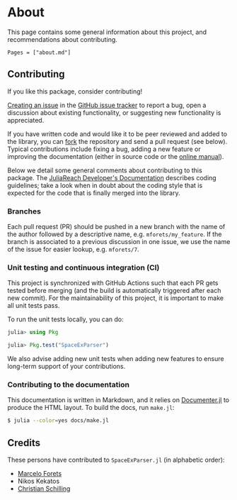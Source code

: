 # About

This page contains some general information about this project, and recommendations
about contributing.

```@contents
Pages = ["about.md"]
```

## Contributing

If you like this package, consider contributing!

[Creating an issue](https://help.github.com/en/articles/creating-an-issue) in the [GitHub issue tracker](https://github.com/JuliaReach/SpaceExParser.jl/issues) to report a bug, open a discussion about existing functionality, or suggesting new functionality is appreciated.

If you have written code and would like it to be peer reviewed and added to the library, you can [fork](https://help.github.com/en/articles/fork-a-repo) the repository and send a pull request (see below). Typical contributions include fixing a bug, adding a new feature or improving the documentation (either in source code or the [online manual](https://juliareach.github.io/SpaceExParser.jl/latest/man/getting_started/)).

Below we detail some general comments about contributing to this package. The [JuliaReach Developer's Documentation](https://juliareach.github.io/JuliaReachDevDocs/latest/) describes coding guidelines; take a look when in doubt about the coding style that is expected for the code that is finally merged into the library.

### Branches

Each pull request (PR) should be pushed in a new branch with the name of the author
followed by a descriptive name, e.g. `mforets/my_feature`. If the branch is
associated to a previous discussion in one issue, we use the name of the issue for easier
lookup, e.g. `mforets/7`.

### Unit testing and continuous integration (CI)

This project is synchronized with GitHub Actions such that each PR gets tested
before merging (and the build is automatically triggered after each new commit).
For the maintainability of this project, it is important to make all unit tests
pass.

To run the unit tests locally, you can do:

```julia
julia> using Pkg

julia> Pkg.test("SpaceExParser")
```

We also advise adding new unit tests when adding new features to ensure
long-term support of your contributions.

### Contributing to the documentation

This documentation is written in Markdown, and it relies on
[Documenter.jl](https://github.com/JuliaDocs/Documenter.jl) to produce the HTML
layout. To build the docs, run `make.jl`:

```bash
$ julia --color=yes docs/make.jl
```

## Credits

These persons have contributed to `SpaceExParser.jl` (in alphabetic order):

- [Marcelo Forets](http://mforets.github.io)
- Nikos Kekatos
- [Christian Schilling](https://www.christianschilling.net/)
